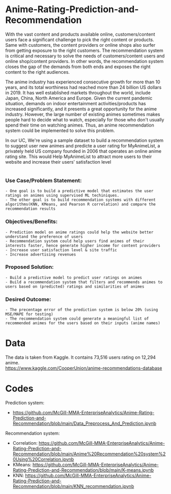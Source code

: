 # Anime-Rating-Prediction-and-Recommendation
With the vast content and products available online, customers/content users face a significant challenge to pick the right content or products. Same with customers, the content providers or online shops also surfer from getting exposure to the right customers. The recommendation system is critical and necessary to solve the needs of customers/content users and online shop/content providers. In other words, the recommendation system closes the gap of the demands from both ends and exposes the right content to the right audiences. 

The anime industry has experienced consecutive growth for more than 10 years, and its total worthiness had reached more than 24 billion US dollars in 2019. It has well established markets throughout the world, include Japan, China, North America and Europe. Given the current pandemic situation, demands on indoor entertainment activities/products has increased significantly, and it presents a great opportunity for the anime industry. However, the large number of existing animes sometimes makes people hard to decide what to watch, especially for those who don't usually spend their time on watching animes. Thus, an anime recommendation system could be implemented to solve this problem. 

In our UC, We're using a sample dataset to build a recommendation system to suggest user new animes and predicte a user rating for MyAnimeList, a privately held US company founded in 2006 that operates an online anime rating site. This would Help MyAnimeList to attract more users to their website and increase their users’ satisfaction level
<br> <br>
### Use Case/Problem Statement: 
    - One goal is to build a predictive model that estimates the user ratings on animes using supervised ML techiniques.
    - The other goal is to build recommendation systems with different algorithms(KNN, KMeans, and Pearson R correlation) and compare the recommendation results
### Objectives/Benefits: 
    - Prediction model on anime ratings could help the website better understand the preference of users 
    - Recommendation system could help users find animes of their interests faster, hence generate higher income for content providers
    - Increase user satisfaction level & site traffic
    - Increase advertising revenues 
### Proposed Solution: 
    - Build a predictive model to predict user ratings on animes 
    - Build a recommendation system that filters and recommends animes to users based on (predicted) ratings and similarities of animes 
### Desired Outcome:
    - The precentage error of the prediction system is below 20% (using MSE/MAPE for testing)
    - The recommendation system could generate a meaningful list of recommended animes for the users based on their inputs (anime names)


# Data
The data is taken from Kaggle. It contains 73,516 users rating on 12,294 anime. <br>
https://www.kaggle.com/CooperUnion/anime-recommendations-database 

# Codes

Prediction system:
- https://github.com/McGill-MMA-EnterpriseAnalytics/Anime-Rating-Prediction-and-Recommendation/blob/main/Data_Preprocess_And_Prediction.ipynb

Recommendation system:
- Correlation: https://github.com/McGill-MMA-EnterpriseAnalytics/Anime-Rating-Prediction-and-Recommendation/blob/main/Anime%20Recommendation%20system%20Using%20Correlation.ipynb
- KMeans: https://github.com/McGill-MMA-EnterpriseAnalytics/Anime-Rating-Prediction-and-Recommendation/blob/main/K-means.ipynb
- KNN: https://github.com/McGill-MMA-EnterpriseAnalytics/Anime-Rating-Prediction-and-Recommendation/blob/main/KNN_recommendation.ipynb
